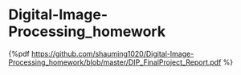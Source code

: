 # Digital-Image-Processing_homework
{%pdf https://github.com/shauming1020/Digital-Image-Processing_homework/blob/master/DIP_FinalProject_Report.pdf %}

